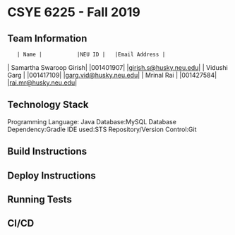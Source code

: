# CSYE 6225 - Fall 2019

## Team Information

       | Name |           |NEU ID |   |Email Address |
| Samartha Swaroop Girish| |001401907| |girish.s@husky.neu.edu|
| Vidushi Garg           | |001417109| |garg.vid@husky.neu.edu|
| Mrinal Rai             | |001427584| |rai.mr@husky.neu.edu|

## Technology Stack
Programming Language: Java
Database:MySQL Database
Dependency:Gradle
IDE used:STS
Repository/Version Control:Git

## Build Instructions


## Deploy Instructions


## Running Tests


## CI/CD


